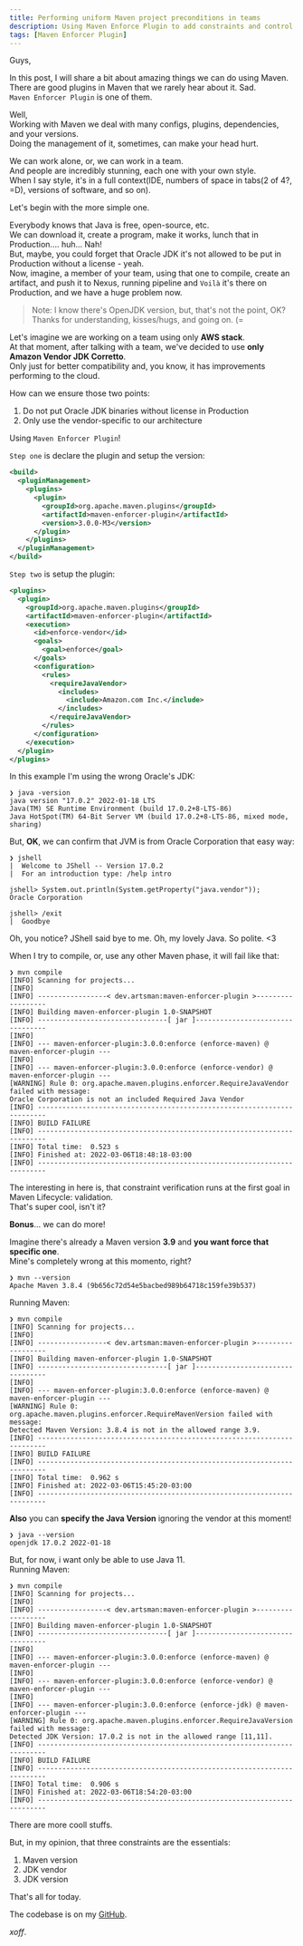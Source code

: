 ```yaml
---
title: Performing uniform Maven project preconditions in teams
description: Using Maven Enforce Plugin to add constraints and control Maven projects configs
tags: [Maven Enforcer Plugin]
---
```


Guys,

In this post, I will share a bit about amazing things we can do using Maven.<br/>
There are good plugins in Maven that we rarely hear about it. Sad.<br/>
`Maven Enforcer Plugin` is one of them.

Well,<br/>
Working with Maven we deal with many configs, plugins, dependencies, and your versions.<br/>
Doing the management of it, sometimes, can make your head hurt.

We can work alone, or, we can work in a team.<br/>
And people are incredibly stunning, each one with your own style.<br/>
When I say style, it's in a full context(IDE, numbers of space in tabs(2 of 4?, =D), versions of software, and so on).

Let's begin with the more simple one.

Everybody knows that Java is free, open-source, etc.<br/>
We can download it, create a program, make it works,  lunch that in Production.... huh... Nah!<br/>
But, maybe, you could forget that Oracle JDK it's not allowed to be put in Production without a license - yeah.<br/>
Now, imagine, a member of your team, using that one to compile, create an artifact, and push it to Nexus, running pipeline and `Voilà` it's there on Production, and we have a huge problem now.

>Note: I know there's OpenJDK version, but, that's not the point, OK?<br/>
>Thanks for understanding, kisses/hugs, and going on. (=


Let's imagine we are working on a team using only __AWS stack__.<br/>
At that moment, after talking with a team, we've decided to use __only__ __Amazon Vendor JDK Corretto__.<br/>
Only just for better compatibility and, you know, it has improvements performing to the cloud.

How can we ensure those two points:
1. Do not put Oracle JDK binaries without license in Production
2. Only use the vendor-specific to our architecture

Using `Maven Enforcer Plugin`!

`Step one` is declare the plugin and setup the version:
```xml
<build>
  <pluginManagement>
    <plugins>
      <plugin>
        <groupId>org.apache.maven.plugins</groupId>
        <artifactId>maven-enforcer-plugin</artifactId>
        <version>3.0.0-M3</version>
      </plugin>
    </plugins>
  </pluginManagement>
</build>
```

`Step two` is setup the plugin:
```xml
<plugins>
  <plugin>
    <groupId>org.apache.maven.plugins</groupId>
    <artifactId>maven-enforcer-plugin</artifactId>
    <execution>
      <id>enforce-vendor</id>
      <goals>
        <goal>enforce</goal>
      </goals>
      <configuration>
        <rules>
          <requireJavaVendor>
            <includes>
              <include>Amazon.com Inc.</include>
            </includes>
          </requireJavaVendor>
        </rules>
      </configuration>
    </execution>
  </plugin>
</plugins>
```

In this example I'm using the wrong Oracle's JDK:
```shell
❯ java -version                                            
java version "17.0.2" 2022-01-18 LTS
Java(TM) SE Runtime Environment (build 17.0.2+8-LTS-86)
Java HotSpot(TM) 64-Bit Server VM (build 17.0.2+8-LTS-86, mixed mode, sharing)
```

But, __OK__, we can confirm that JVM is from Oracle Corporation that easy way:

```shell
❯ jshell
|  Welcome to JShell -- Version 17.0.2
|  For an introduction type: /help intro

jshell> System.out.println(System.getProperty("java.vendor"));
Oracle Corporation

jshell> /exit
|  Goodbye
```

Oh, you notice? JShell said bye to me. Oh, my lovely Java. So polite. <3

When I try to compile, or, use any other Maven phase, it will fail like that:

```shell
❯ mvn compile             
[INFO] Scanning for projects...
[INFO] 
[INFO] -----------------< dev.artsman:maven-enforcer-plugin >------------------
[INFO] Building maven-enforcer-plugin 1.0-SNAPSHOT
[INFO] --------------------------------[ jar ]---------------------------------
[INFO] 
[INFO] --- maven-enforcer-plugin:3.0.0:enforce (enforce-maven) @ maven-enforcer-plugin ---
[INFO] 
[INFO] --- maven-enforcer-plugin:3.0.0:enforce (enforce-vendor) @ maven-enforcer-plugin ---
[WARNING] Rule 0: org.apache.maven.plugins.enforcer.RequireJavaVendor failed with message:
Oracle Corporation is not an included Required Java Vendor
[INFO] ------------------------------------------------------------------------
[INFO] BUILD FAILURE
[INFO] ------------------------------------------------------------------------
[INFO] Total time:  0.523 s
[INFO] Finished at: 2022-03-06T18:48:18-03:00
[INFO] ------------------------------------------------------------------------
```

The interesting in here is, that constraint verification runs at the first goal in Maven Lifecycle: validation.<br/>
That's super cool, isn't it?

__Bonus__... we can do more!

Imagine there's already a Maven version __3.9__ and __you want force that specific one__.<br/>
Mine's completely wrong at this momento, right?

```shell
❯ mvn --version
Apache Maven 3.8.4 (9b656c72d54e5bacbed989b64718c159fe39b537)
```

Running Maven:
```shell
❯ mvn compile  
[INFO] Scanning for projects...
[INFO] 
[INFO] -----------------< dev.artsman:maven-enforcer-plugin >------------------
[INFO] Building maven-enforcer-plugin 1.0-SNAPSHOT
[INFO] --------------------------------[ jar ]---------------------------------
[INFO] 
[INFO] --- maven-enforcer-plugin:3.0.0:enforce (enforce-maven) @ maven-enforcer-plugin ---
[WARNING] Rule 0: org.apache.maven.plugins.enforcer.RequireMavenVersion failed with message:
Detected Maven Version: 3.8.4 is not in the allowed range 3.9.
[INFO] ------------------------------------------------------------------------
[INFO] BUILD FAILURE
[INFO] ------------------------------------------------------------------------
[INFO] Total time:  0.962 s
[INFO] Finished at: 2022-03-06T15:45:20-03:00
[INFO] ------------------------------------------------------------------------
```

__Also__ you can __specify the Java Version__ ignoring the vendor at this moment!
```shell
❯ java --version
openjdk 17.0.2 2022-01-18
```

But, for now, i want only be able to use Java 11.<br/>
Running Maven:
```shell
❯ mvn compile                            
[INFO] Scanning for projects...
[INFO] 
[INFO] -----------------< dev.artsman:maven-enforcer-plugin >------------------
[INFO] Building maven-enforcer-plugin 1.0-SNAPSHOT
[INFO] --------------------------------[ jar ]---------------------------------
[INFO] 
[INFO] --- maven-enforcer-plugin:3.0.0:enforce (enforce-maven) @ maven-enforcer-plugin ---
[INFO] 
[INFO] --- maven-enforcer-plugin:3.0.0:enforce (enforce-vendor) @ maven-enforcer-plugin ---
[INFO] 
[INFO] --- maven-enforcer-plugin:3.0.0:enforce (enforce-jdk) @ maven-enforcer-plugin ---
[WARNING] Rule 0: org.apache.maven.plugins.enforcer.RequireJavaVersion failed with message:
Detected JDK Version: 17.0.2 is not in the allowed range [11,11].
[INFO] ------------------------------------------------------------------------
[INFO] BUILD FAILURE
[INFO] ------------------------------------------------------------------------
[INFO] Total time:  0.906 s
[INFO] Finished at: 2022-03-06T18:54:20-03:00
[INFO] ------------------------------------------------------------------------
```

There are more cooll stuffs.

But, in my opinion, that three constraints are the essentials:
1. Maven version
2. JDK vendor
3. JDK version

That's all for today.

The codebase is on my [GitHub](https://github.com/artsmandev/labs-maven/tree/maven-enforcer-plugin).

*xoff*.